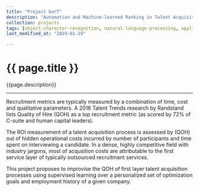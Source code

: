 ```yaml
---
title: "Project barT"
description: "Automation and Machine-learned Ranking in Talent Acquisition"
collection: projects
tags: [object-character-recognition, natural-language-processing, application-tracking-systems, machine-learning]
last_modified_at: "2019-01-29"

---
```


# {{ page.title }}

{{page.description}}

---

Recruitment metrics are typically measured by a combination of time, cost and qualitative parameters. A 2018 Talent Trends research by Randstand lists Quality of Hire (QOH) as a top recruitment metric (as scored by 72% of C-suite and human capital leaders).

The ROI measurement of a talent acquisition process is assessed by (QOH) out of hidden operational costs incurred by number of participants and time spent on interviewing a candidate. In a dense, highly competitive field with industry jargons, most of acqusition costs are attributable to the first service layer of typically outsourced recruitment services.

This project proposes to improvise the QOH of first layer talent acquisition processes using supervised learning over a personalized set of optimization goals and employment history of a given company.




